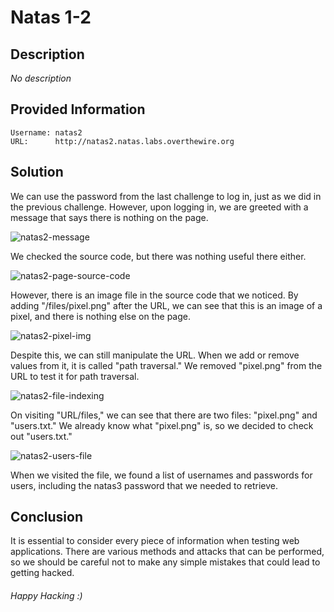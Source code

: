 # Natas 1-2

## Description
*No description*
## Provided Information

	Username: natas2
	URL:      http://natas2.natas.labs.overthewire.org

## Solution
We can use the password from the last challenge to log in, just as we did in the previous challenge. However, upon logging in, we are greeted with a message that says there is nothing on the page. 

![natas2-message](https://github.com/Itskmishra/OvertheWire_Walkthrough/assets/141756495/3d477df1-3afd-4c6e-88ed-6ee98aa293ea)

We checked the source code, but there was nothing useful there either.

![natas2-page-source-code](https://github.com/Itskmishra/OvertheWire_Walkthrough/assets/141756495/339c6841-4d6f-4163-ba1b-855febb3c4d6)

However, there is an image file in the source code that we noticed. By adding "/files/pixel.png" after the URL, we can see that this is an image of a pixel, and there is nothing else on the page.


![natas2-pixel-img](https://github.com/Itskmishra/OvertheWire_Walkthrough/assets/141756495/205aa2a3-3bcc-4163-b0c6-f8456df195c8)

Despite this, we can still manipulate the URL. When we add or remove values from it, it is called "path traversal." We removed "pixel.png" from the URL to test it for path traversal. 

![natas2-file-indexing](https://github.com/Itskmishra/OvertheWire_Walkthrough/assets/141756495/7aa0d81b-95d0-472d-a26f-8b0d3bbdd6d7)

On visiting "URL/files," we can see that there are two files: "pixel.png" and "users.txt." We already know what "pixel.png" is, so we decided to check out "users.txt." 

![natas2-users-file](https://github.com/Itskmishra/OvertheWire_Walkthrough/assets/141756495/2104f408-bb73-4a44-a390-7cfb492e8889)

When we visited the file, we found a list of usernames and passwords for users, including the natas3 password that we needed to retrieve. 

## Conclusion

It is essential to consider every piece of information when testing web applications. There are various methods and attacks that can be performed, so we should be careful not to make any simple mistakes that could lead to getting hacked.

###### Happy Hacking :)

